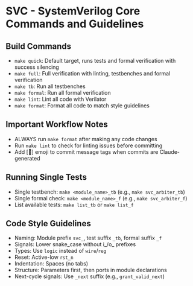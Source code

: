 # SVC - SystemVerilog Core Commands and Guidelines

## Build Commands
- `make quick`: Default target, runs tests and formal verification with success silencing
- `make full`: Full verification with linting, testbenches and formal verification
- `make tb`: Run all testbenches
- `make formal`: Run all formal verification
- `make lint`: Lint all code with Verilator
- `make format`: Format all code to match style guidelines

## Important Workflow Notes
- ALWAYS run `make format` after making any code changes
- Run `make lint` to check for linting issues before committing
- Add [🤖] emoji to commit message tags when commits are Claude-generated

## Running Single Tests
- Single testbench: `make <module_name>_tb` (e.g., `make svc_arbiter_tb`)
- Single formal check: `make <module_name>_f` (e.g., `make svc_arbiter_f`)
- List available tests: `make list_tb` or `make list_f`

## Code Style Guidelines
- Naming: Module prefix `svc_`, test suffix `_tb`, formal suffix `_f`
- Signals: Lower snake_case without i_/o_ prefixes
- Types: Use `logic` instead of `wire`/`reg`
- Reset: Active-low `rst_n`
- Indentation: Spaces (no tabs)
- Structure: Parameters first, then ports in module declarations
- Next-cycle signals: Use `_next` suffix (e.g., `grant_valid_next`)
